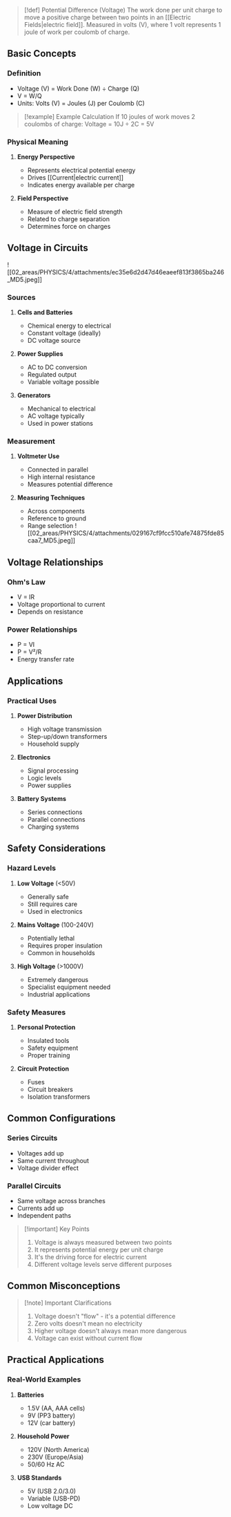 >[!def] Potential Difference (Voltage)
>The work done per unit charge to move a positive charge between two points in an [[Electric Fields|electric field]]. Measured in volts (V), where 1 volt represents 1 joule of work per coulomb of charge.

## Basic Concepts

### Definition
- Voltage (V) = Work Done (W) ÷ Charge (Q)
- V = W/Q
- Units: Volts (V) = Joules (J) per Coulomb (C)

>[!example] Example Calculation
>If 10 joules of work moves 2 coulombs of charge:
>Voltage = 10J ÷ 2C = 5V

### Physical Meaning
1. **Energy Perspective**
   - Represents electrical potential energy
   - Drives [[Current|electric current]]
   - Indicates energy available per charge

2. **Field Perspective**
   - Measure of electric field strength
   - Related to charge separation
   - Determines force on charges

## Voltage in Circuits
![[02_areas/PHYSICS/4/attachments/ec35e6d2d47d46eaeef813f3865ba246_MD5.jpeg]]
### Sources
1. **Cells and Batteries**
   - Chemical energy to electrical
   - Constant voltage (ideally)
   - DC voltage source

2. **Power Supplies**
   - AC to DC conversion
   - Regulated output
   - Variable voltage possible

3. **Generators**
   - Mechanical to electrical
   - AC voltage typically
   - Used in power stations

### Measurement
1. **Voltmeter Use**
   - Connected in parallel
   - High internal resistance
   - Measures potential difference

2. **Measuring Techniques**
   - Across components
   - Reference to ground
   - Range selection
![[02_areas/PHYSICS/4/attachments/029167cf9fcc510afe74875fde85caa7_MD5.jpeg]]
## Voltage Relationships

### Ohm's Law
- V = IR
- Voltage proportional to current
- Depends on resistance

### Power Relationships
- P = VI
- P = V²/R
- Energy transfer rate

## Applications

### Practical Uses
1. **Power Distribution**
   - High voltage transmission
   - Step-up/down transformers
   - Household supply

2. **Electronics**
   - Signal processing
   - Logic levels
   - Power supplies

3. **Battery Systems**
   - Series connections
   - Parallel connections
   - Charging systems

## Safety Considerations

### Hazard Levels
1. **Low Voltage** (<50V)
   - Generally safe
   - Still requires care
   - Used in electronics

2. **Mains Voltage** (100-240V)
   - Potentially lethal
   - Requires proper insulation
   - Common in households

3. **High Voltage** (>1000V)
   - Extremely dangerous
   - Specialist equipment needed
   - Industrial applications

### Safety Measures
1. **Personal Protection**
   - Insulated tools
   - Safety equipment
   - Proper training

2. **Circuit Protection**
   - Fuses
   - Circuit breakers
   - Isolation transformers

## Common Configurations

### Series Circuits
- Voltages add up
- Same current throughout
- Voltage divider effect

### Parallel Circuits
- Same voltage across branches
- Currents add up
- Independent paths

>[!important] Key Points
>1. Voltage is always measured between two points
>2. It represents potential energy per unit charge
>3. It's the driving force for electric current
>4. Different voltage levels serve different purposes

## Common Misconceptions

>[!note] Important Clarifications
>1. Voltage doesn't "flow" - it's a potential difference
>2. Zero volts doesn't mean no electricity
>3. Higher voltage doesn't always mean more dangerous
>4. Voltage can exist without current flow

## Practical Applications

### Real-World Examples
1. **Batteries**
   - 1.5V (AA, AAA cells)
   - 9V (PP3 battery)
   - 12V (car battery)

2. **Household Power**
   - 120V (North America)
   - 230V (Europe/Asia)
   - 50/60 Hz AC

3. **USB Standards**
   - 5V (USB 2.0/3.0)
   - Variable (USB-PD)
   - Low voltage DC
